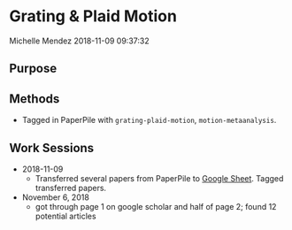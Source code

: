 Grating & Plaid Motion
================
Michelle Mendez
2018-11-09 09:37:32

Purpose
-------

Methods
-------

-   Tagged in PaperPile with `grating-plaid-motion`, `motion-metaanalysis`.

Work Sessions
-------------

-   2018-11-09
    -   Transferred several papers from PaperPile to [Google Sheet](https://docs.google.com/spreadsheets/d/1j6IeyOxoOYAlPrhivEqNRWCbDZ2FkjQ0iBY8C4kdi6o/edit?usp=sharing). Tagged transferred papers.
-   November 6, 2018
    -   got through page 1 on google scholar and half of page 2; found 12 potential articles

